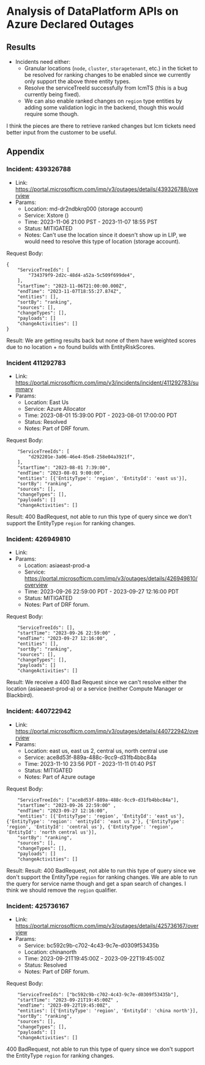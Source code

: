 # Analysis of DataPlatform APIs on Azure Declared Outages

## Results

- Incidents need either:
  - Granular locations (`node`, `cluster`, `storagetenant`, etc.) in the ticket to be resolved for ranking changes to be enabled since we currently only support the above three entity types.
  - Resolve the serviceTreeId successfully from IcmTS (this is a bug currently being fixed).
  - We can also enable ranked changes on `region` type entities by adding some validation logic in the backend, though this would require some though.

I think the pieces are there to retrieve ranked changes but Icm tickets need better input from the customer to be useful. 

## Appendix

### Incident: 439326788

- Link: https://portal.microsofticm.com/imp/v3/outages/details/439326788/overview
- Params:
  - Location: md-dr2ndbkrq000 (storage account)
  - Service: Xstore ()
  - Time: 2023-11-06 21:00 PST - 2023-11-07 18:55 PST
  - Status: MITIGATED
  - Notes: Can't use the location since it doesn't show up in LIP, we would need to resolve this type of location (storage account).


Request Body:

```
{
    "ServiceTreeIds": [
        "734379f9-2d2c-48d4-a52a-5c509f699de4",
    ],
    "startTime": "2023-11-06T21:00:00.000Z",
    "endTime": "2023-11-07T18:55:27.874Z",
    "entities": [],
    "sortBy": "ranking",
    "sources": [],
    "changeTypes": [],
    "payloads": []
    "changeActivities": []
}
```

Result: We are getting results back but none of them have weighted scores due to no location + no found builds with EntityRiskScores.

### Incident 411292783

- Link: https://portal.microsofticm.com/imp/v3/incidents/incident/411292783/summary
- Params:
  - Location: East Us
  - Service: Azure Allocator
  - Time: 2023-08-01 15:39:00 PDT  - 2023-08-01 17:00:00 PDT
  - Status: Resolved
  - Notes: Part of DRF forum.

Request Body:

```
    "ServiceTreeIds": [
        "d292201e-3a06-46e4-85e8-258e04a3921f",
    ],
    "startTime": "2023-08-01 7:39:00",
    "endTime": "2023-08-01 9:00:00",
    "entities": [{'EntityType': 'region', 'EntityId': 'east us'}],
    "sortBy": "ranking",
    "sources": [],
    "changeTypes": [],
    "payloads": []
    "changeActivities": []

```

Result: 400 BadRequest, not able to run this type of query since we don't support the EntityType `region` for ranking changes. 

### Incident: 426949810

- Link:
- Params:
  - Location: asiaeast-prod-a	
  - Service: https://portal.microsofticm.com/imp/v3/outages/details/426949810/overview
  - Time: 2023-09-26 22:59:00 PDT - 2023-09-27 12:16:00 PDT
  - Status: MITIGATED
  - Notes: Part of DRF forum.


Request Body:

```
    "ServiceTreeIds": [],
    "startTime": "2023-09-26 22:59:00" ,
    "endTime": "2023-09-27 12:16:00",
    "entities": [],
    "sortBy": "ranking",
    "sources": [],
    "changeTypes": [],
    "payloads": []
    "changeActivities": []
```

Result: We receive a 400 Bad Request since we can't resolve either the location (asiaeaest-prod-a) or a service (neither Compute Manager or Blackbird). 

### Incident: 440722942

- Link: https://portal.microsofticm.com/imp/v3/outages/details/440722942/overview
- Params:
  - Location: east us, east us 2, central us, north central use
  - Service: ace8d53f-889a-488c-9cc9-d31fb4bbc84a
  - Time: 2023-11-10 23:56 PDT - 2023-11-11 01:40 PST
  - Status: MITIGATED
  - Notes: Part of Azure outage


Request Body:

```
    "ServiceTreeIds": ["ace8d53f-889a-488c-9cc9-d31fb4bbc84a"],
    "startTime": "2023-09-26 22:59:00" ,
    "endTime": "2023-09-27 12:16:00",
    "entities": [{'EntityType': 'region', 'EntityId': 'east us'}, {'EntityType': 'region': 'entityId': 'east us 2'}, {'EntityType': 'region', 'EntityId': 'central us'}, {'EntityType': 'region', 'EntityId': 'north central us'}],
    "sortBy": "ranking",
    "sources": [],
    "changeTypes": [],
    "payloads": []
    "changeActivities": []
```

Result: Result: 400 BadRequest, not able to run this type of query since we don't support the EntityType `region` for ranking changes. We are able to run the query for service name though and get a span search of changes. I think we should remove the `region` qualifier.

### Incident: 425736167

- Link: https://portal.microsofticm.com/imp/v3/outages/details/425736167/overview
- Params:
  - Service: bc592c9b-c702-4c43-9c7e-d0309f53435b
  - Location:  chinanorth
  - Time: 2023-09-21T19:45:00Z - 2023-09-22T19:45:00Z
  - Status: Resolved
  - Notes: Part of DRF forum.

Request Body:

```
    "ServiceTreeIds": ["bc592c9b-c702-4c43-9c7e-d0309f53435b"],
    "startTime": "2023-09-21T19:45:00Z" ,
    "endTime": "2023-09-22T19:45:00Z",
    "entities": [{'EntityType': 'region', 'EntityId': 'china north'}],
    "sortBy": "ranking",
    "sources": [],
    "changeTypes": [],
    "payloads": []
    "changeActivities": []
```

400 BadRequest, not able to run this type of query since we don't support the EntityType `region` for ranking changes. 
